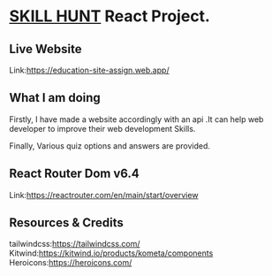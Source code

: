 # [SKILL HUNT](https://education-site-assign.web.app/) React Project.

## Live Website

Link:https://education-site-assign.web.app/

## What I am  doing

Firstly, I have made a website accordingly with an api .It can help web developer to improve their web development Skills.

Finally, Various quiz options and answers are provided.

## React Router Dom v6.4

Link:https://reactrouter.com/en/main/start/overview

## Resources & Credits

tailwindcss:https://tailwindcss.com/
Kitwind:https://kitwind.io/products/kometa/components
Heroicons:https://heroicons.com/